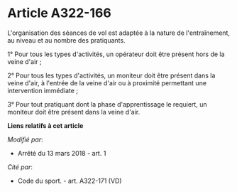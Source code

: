 # Article A322-166

L'organisation des séances de vol est adaptée à la nature de l'entraînement, au niveau et au nombre des pratiquants.

1° Pour tous les types d'activités, un opérateur doit être présent hors de la veine d'air ;

2° Pour tous les types d'activités, un moniteur doit être présent dans la veine d'air, à l'entrée de la veine d'air ou à
proximité permettant une intervention immédiate ;

3° Pour tout pratiquant dont la phase d'apprentissage le requiert, un moniteur doit être présent dans la veine d'air.

**Liens relatifs à cet article**

_Modifié par_:

  - Arrêté du 13 mars 2018 - art. 1

_Cité par_:

  - Code du sport. - art. A322-171 (VD)
